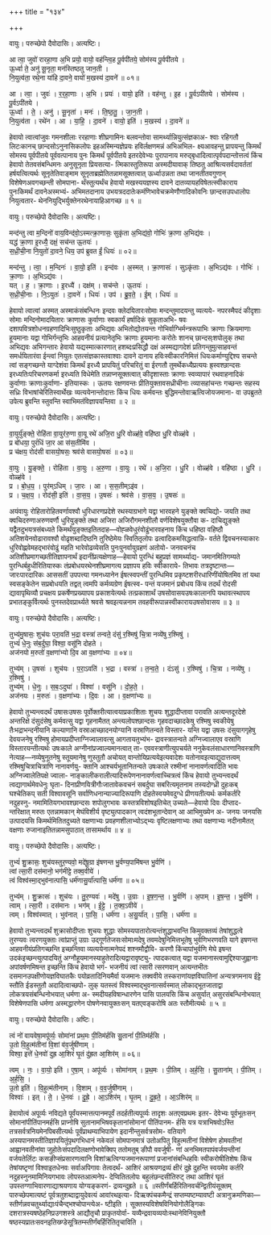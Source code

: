 +++
title = "१३४"

+++


वायुः। परुच्छेपो दैवोदासिः। अत्यष्टिः।

आ त्वा॒ जुवो॑ रारहा॒णा अ॒भि प्रयो॒ वायो॒ वह॑न्त्वि॒ह पू॒र्वपी॑तये॒ सोम॑स्य पू॒र्वपी॑तये ।  
ऊ॒र्ध्वा ते॒ अनु॑ सू॒नृता॒ मन॑स्तिष्ठतु जान॒ती ।  
नि॒युत्व॑ता॒ रथे॒ना या॑हि दा॒वने॒ वायो॑ म॒खस्य॑ दा॒वने॑ ॥ ०१॥

आ । त्वा॒ । जुवः॑ । र॒र॒हा॒णाः । अ॒भि । प्रयः॑ । वायो॒ इति॑ । वह॑न्तु । इ॒ह । पू॒र्वऽपी॑तये । सोम॑स्य । पू॒र्वऽपी॑तये ।  
ऊ॒र्ध्वा । ते॒ । अनु॑ । सू॒नृता॑ । मनः॑ । ति॒ष्ठ॒तु॒ । जा॒न॒ती ।  
नि॒युत्व॑ता । रथे॑न । आ । या॒हि॒ । दा॒वने॑ । वायो॒ इति॑ । म॒खस्य॑ । दा॒वने॑ ॥

हेवायो त्वात्वांजुवः गमनशीलाः ररहाणाः शीघ्रगामिनः बलवन्तोवा सामर्थ्यान्नियुत्संज्ञकाअ- श्वाः रहिगतौ लिटःकानच् छान्दसोऽनुनासिकलोपः इहअस्मिन्यज्ञेप्रयः हविर्लक्षणमन्नं अभिअभिल- क्ष्यआवहन्तु प्रापयन्तु किमर्थं सोमस्य पूर्वपीतये पूर्ववत्पानाय पुनः किमर्थं पूर्वपीतये इतरदेवेभ्यः पुरापानाय मरुद्बृधादित्वात्पृर्वपदान्तोत्तत्वं किंच हेवायो तेतवसंबन्धिमनः अनुसूनृता प्रियसत्या- त्मिकास्तुतिरूपा अस्मदीयावाक् तिष्ठतु आश्रित्यसर्वदावर्ततां हर्षयत्वित्यर्थः सूनृतेतिवाङ्माम सूनृताब्रह्मेतितन्नामसूक्तत्वात् ऊर्ध्वाउन्नता तथा जानतीतवगुणान् विशेषेणअवगच्छन्ती सोमपाना- र्थंस्तुत्यर्थंच हेवायो मखस्ययज्ञस्य दावने दातव्यायहविषेतत्स्वीकाराय पुनःकिमर्थं दावनेअस्मभ्यं- अभिमतदानाय उभयत्रददातेःकमंणिभावेचक्रमेणौणादिकोवनिः छान्दसउपधालोपः नियुत्वतार- थेननियुद्भिर्युक्तेनरथेनायाहिआगच्छ ॥ १ ॥

वायुः। परुच्छेपो दैवोदासिः। अत्यष्टिः।

मन्द॑न्तु त्वा म॒न्दिनो॑ वाय॒विन्द॑वो॒ऽस्मत्क्रा॒णासः॒ सुकृ॑ता अ॒भिद्य॑वो॒ गोभिः॑ क्रा॒णा अ॒भिद्य॑वः ।  
यद्ध॑ क्रा॒णा इ॒रध्यै॒ दक्षं॒ सच॑न्त ऊ॒तयः॑ ।  
स॒ध्री॒ची॒ना नि॒युतो॑ दा॒वने॒ धिय॒ उप॑ ब्रुवत ईं॒ धियः॑ ॥ ०२॥

मन्द॑न्तु । त्वा॒ । म॒न्दिनः॑ । वा॒यो॒॒ इति॑ । इन्द॑वः । अ॒स्मत् । क्रा॒णासः॑ । सुऽकृ॑ताः । अ॒भिऽद्य॑वः । गोभिः॑ । क्रा॒णाः । अ॒भिऽद्य॑वः ।  
यत् । ह॒ । क्रा॒णाः । इ॒रध्यै॑ । दक्ष॑म् । सच॑न्ते । ऊ॒तयः॑ ।  
स॒ध्री॒ची॒नाः । नि॒ऽयुतः॑ । दा॒वने॑ । धियः॑ । उप॑ । ब्रु॒व॒ते॒ । ई॒म् । धियः॑ ॥

हेवायो त्वात्वां अस्मत् अस्माकंसंबन्धिनः इन्दवः क्लेदयितारःसोमाः मन्दन्तुमादयन्तु व्यत्यये- नपरस्मैपदं कीदृशाः सोमाः मन्दिनोमादयितारः क्राणासः कुर्वाणाः स्वकार्यं हर्षादिकं सुकृताअभि- षवः दशापवित्रशोधनग्रहणादिभिःसुष्ठुकृताः अभिद्यवः अभितोद्योतयन्तः गोभिर्वाग्भिर्मन्त्ररूपाभिः क्राणाः क्रियमाणाः हूयमानाः यद्वा गोभिर्गन्तृभिः आहवनीयं प्रत्यानेतृभिः क्राणाः हूयमानाः करोतेः शानच् छान्दस्ःशपोलुक् तथा अभिद्यवः अभिगन्तारः हेवायो यद्यस्मात्कारणात् हशब्दःप्रसिद्धौ दक्षं अस्मद्यागदेशं प्रतिगन्तुमुत्साहवन्तं समर्धयितारंवा ईन्त्वां नियुतः एतत्संज्ञकास्तवाश्वाः दावने दानाय हविःस्वीकारनिमित्तं धियःकर्माण्युद्दिश्य सचन्ते त्वां सङ्गच्छन्ते याग्देशंवा किमर्थं इरध्यै प्रापयितुं परिचरितुं वा ईरगतौ तुमर्थेकध्यैप्रत्ययः ह्र्स्वश्छान्दसः इरध्यतिःपरिचरणकर्मा इरध्यति विधेमेति तन्नाप्नसूक्तत्वात् कीदृशास्ताः क्राणाः स्वव्यापारं रथवाहनादिकं कुर्वाणाः क्राणाःकुर्वाणा- इतियास्कः । ऊतयः रक्षणवन्तः प्रीतियुक्तावसध्रीचीनाः त्व्यासहांचन्तः गच्छन्तः सहस्य सध्रिः विभाषांचेरितिस्वार्थेखः व्यत्ययेनान्तोदात्तः किंच धियः कर्मवन्तः बुद्धिमन्तोवाऋत्विजोयजमाना- वा उपब्रुतते उपेत्य ब्रुवन्ति स्तुवन्ति स्वाभिमतंविज्ञापयन्तिवा ॥ २ ॥

वायुः। परुच्छेपो दैवोदासिः। अत्यष्टिः।

वा॒युर्यु॑ङ्क्ते॒ रोहि॑ता वा॒युर॑रु॒णा वा॒यू रथे॑ अजि॒रा धु॒रि वोळ्ह॑वे॒ वहि॑ष्ठा धु॒रि वोळ्ह॑वे ।  
प्र बो॑धया॒ पुरं॑धिं जा॒र आ स॑स॒तीमि॑व ।  
प्र च॑क्षय॒ रोद॑सी वासयो॒षसः॒ श्रव॑से वासयो॒षसः॑ ॥ ०३॥

वा॒युः । यु॒ङ्क्ते॒ । रोहि॑ता । वा॒युः । अ॒रु॒णा । वा॒युः । रथे॑ । अ॒जि॒रा । धु॒रि । वोळ्ह॑वे । वहि॑ष्ठा । धु॒रि । वोळ्ह॑वे ।  
प्र । बो॒ध॒य॒ । पुर॑म्ऽधिम् । जा॒रः । आ । स॒स॒तीम्ऽइ॑व ।  
प्र । च॒क्ष॒य॒ । रोद॑सी॒ इति॑ । वा॒स॒य॒ । उ॒षसः॑ । श्रव॑से । वा॒स॒य॒ । उ॒षसः॑ ॥

अयंवायुः रोहितारोहितवर्णावश्वौ धुरिधारणप्रदेशे रथस्याग्रभागे यद्वा भारवहने युङ्क्ते क्वचिद्यो- जयति तथा क्वचिदरुणाअरुणवर्णौ धुरियुङ्क्ते तथा अजिरा अजिरौगमनशीलौ वर्णविशेषयुक्तौवा क- दाचिद्युङ्क्ते यद्वैतदुभयत्रसंबध्यते किमर्थंयुङ्क्तइतितदाह—वोह्ळवेधुरंवोढुंभारवहनाय किंच धहिष्ठा वहिष्ठौ अतिशयेनवोढारावश्वौ वोढृशब्दादिष्ठनि तुरिष्ठेमेयः स्वितितृलोपः ढत्वादिकमसिद्धत्वान्नि- वर्तते द्विवचनस्याकारः धुरिवोह्णवेमहद्भारंवोढुं महति भारेवोढव्येसति पुनःपुनर्वायुग्रहणं अतोयो- जनवचनंच अतिशीघ्रमागच्छतीतिज्ञापनार्थं इदानींप्रत्यक्षेणाह—हेवायो पुरन्धिं बहुप्रज्ञं सामर्थ्याद्य- जमानमितिगम्यते पुरन्धिर्बहुधीरितियास्कः तंप्रबोधयरथेनशीघ्रमागत्य प्रज्ञापय हविः स्वीकाराये- तिभावः तत्रदृष्टान्तः—जारःपारदारिकः आससतीं उपपत्त्या गमनध्यानेन ईषत्स्वपन्तीं पुरन्धिमिव प्रकृष्टशरीरधारिणींयोषितमिव तां यथा स्वसङ्केतेन सप्रबोधयति तद्वत् त्वमपि कर्मव्यग्रेण ईषत्स्व- पन्तं यजमानं प्रबोधय किंच तदर्थं रोदसी द्यावापृथिव्यौ प्रचक्षय प्रकर्षेणप्रख्यापय प्रकाशयेत्यर्थः तत्प्रकाशार्थं उषसोवासयउषःकालानपि यथावत्स्थापय प्रभातङ्कुर्वित्यर्थः पुनस्तदेवप्रार्थ्यते श्रवसे श्रवइत्यन्ननाम तवहवीरूपान्नस्वीकारायउषसोवासय ॥ ३ ॥

वायुः। परुच्छेपो दैवोदासिः। अत्यष्टिः।

तुभ्य॑मु॒षासः॒ शुच॑यः परा॒वति॑ भ॒द्रा वस्त्रा॑ तन्वते॒ दंसु॑ र॒श्मिषु॑ चि॒त्रा नव्ये॑षु र॒श्मिषु॑ ।  
तुभ्यं॑ धे॒नुः स॑ब॒र्दुघा॒ विश्वा॒ वसू॑नि दोहते ।  
अज॑नयो म॒रुतो॑ व॒क्षणा॑भ्यो दि॒व आ व॒क्षणा॑भ्यः ॥ ०४॥

तुभ्य॑म् । उ॒षसः॑ । शुच॑यः । प॒रा॒ऽवति॑ । भ॒द्रा । वस्त्रा॑ । त॒न्व॒ते॒ । दंऽसु॑ । र॒श्मिषु॑ । चि॒त्रा । नव्ये॑षु । र॒श्मिषु॑ ।  
तुभ्य॑म् । धे॒नुः । स॒बः॒ऽदुघा॑ । विश्वा॑ । वसू॑नि । दो॒ह॒ते॒ ।  
अज॑नयः । म॒रुतः॑ । व॒क्षणा॑भ्यः । दि॒वः । आ । व॒क्षणा॑भ्यः ॥

हेवायो तुभ्यन्त्वदर्थं उषासःउषसः पूर्वोक्तरीत्यात्वयाप्रकाशिताः शुचयः शुद्धादीप्तावा परावति अत्यन्तदूरदेशे अन्तरिक्षे दंसुदंसेषु कर्मवत्सु यद्वा गृहनामैतत् अन्त्यलोपश्छान्दसः गृहवदाच्छादकेषु रश्मिषु स्वकीयेषु तैःभद्राभन्दनीयानि कल्याणानि वस्राआच्छादनयोग्यानि वस्राणितन्वते विस्तार- यन्ति यद्वा उषसः दंसुयागगृहेषु देवयजनेषु रश्मिषु होमायप्रदीप्ताग्निज्वालावत्सु आगतायतुभ्यंभ- द्रावस्त्रातन्वते अग्निज्वालाएव वस्राणि विस्तारयन्तीत्यर्थः उषःकाले अग्नीनांप्रज्वाल्यमानत्वात् ता- एववस्त्राणीत्युपचर्यते ननुकेवलंसाधारणानिवस्त्राणि नेत्याह—नव्येषुनूतनेषु स्तूयमानेषु णुस्तुतौ अचोयत् वान्तोयिप्रत्ययेइत्यवादेशः यतोनावइत्याद्युदात्तत्वम् रश्मिषुचित्राचित्राणि नानावर्णयु- क्तानि आश्चर्यभूतानितन्वते उषःकाले रश्मीनां नानावर्णत्वादिति भावः अग्निज्वालेतिपक्षे ज्वाला- नाङ्कालीकरालीत्यादिरूपेणनानावर्णत्वाच्चित्रत्वं किंच हेवायो तुभ्यन्त्वदर्थं त्वद्यागार्थमेवधेनुः घृता- दिनाप्रीणयित्रीगौःजातावेकवचनं सबर्दुघा सबरित्यमृतनाम तस्यदोग्ध्री दुहःकब् घश्चेतिकप् सती विश्वावसूनि सर्वाणिधनान्याज्यादिरूपाणि दोहतेस्वयमेवदुग्धे प्रीणयतीत्यर्थः कर्मकर्तरि नदुहस्नु- नमामितियगभावश्छान्दसः शपोलुगभावः कस्तत्रविशोषइतिचेत् उच्यते—हेवायो दिवः दीप्ताद- न्तरिक्षात् मरुतः एतन्नामकान् मेघंविशीर्य वृष्ट्युत्पादकान् त्वदंशभूतान्देवान् आ आभिमुख्येन अ- जनयः जनयसि उत्पादयसि किमर्थमितितदुच्यते वक्षणाभ्यः प्रवहणशीलाभ्योऽद्भ्यः वृष्टिलक्षणाभ्यः तथा वक्षणाभ्यः नदीनामैतत् वक्षणाः रुजानाइतितन्नामसुपाठात् तासामर्थाय ॥ ४ ॥

वायुः। परुच्छेपो दैवोदासिः। अत्यष्टिः।

तुभ्यं॑ शु॒क्रासः॒ शुच॑यस्तुर॒ण्यवो॒ मदे॑षू॒ग्रा इ॑षणन्त भु॒र्वण्य॒पामि॑षन्त भु॒र्वणि॑ ।  
त्वां त्सा॒री दस॑मानो॒ भग॑मीट्टे तक्व॒वीये॑ ।  
त्वं विश्व॑स्मा॒द्भुव॑नात्पासि॒ धर्म॑णासु॒र्या॑त्पासि॒ धर्म॑णा ॥ ०५॥

तुभ्य॑म् । शु॒क्रासः॑ । शुच॑यः । तु॒र॒ण्यवः॑ । मदे॑षु । उ॒ग्राः । इ॒ष॒ण॒न्त॒ । भु॒र्वणि॑ । अ॒पाम् । इ॒ष॒न्त॒ । भु॒र्वणि॑ ।  
त्वाम् । त्सा॒री । दस॑मानः । भग॑म् । ई॒ट्टे॒ । त॒क्व॒ऽवीये॑ ।  
त्वम् । विश्व॑स्मात् । भुव॑नात् । पा॒सि॒ । धर्म॑णा । अ॒सु॒र्या॑त् । पा॒सि॒ । धर्म॑णा ॥

हेवायो तुभ्यन्त्वदर्थं शुक्रासोदीप्ताः शुचयः शुद्धाः सोमस्यपातारोत्यन्तंशुद्धाभवन्ति किमुवक्तव्यं तेषांशुद्धत्वे तुरण्यवः त्वरणयुक्ताः त्वांप्राप्तुं उग्राः उद्गूर्णतेजसःसोमाःमदेषु तवमदेषुनिमित्तभूतेषु भुर्वणिभरणवति यागे इषणन्त आहवनीयंप्रतिगच्छन्ति इच्छन्तिवा व्यत्ययेनात्मनेपदं शश्नमौद्वौवि- करणौ किंचापांभुर्वणि मेघे इषन्त उदकंइच्छन्त्युत्पादयितुं अग्नौहूयमानस्याहुतेरादित्यद्वारावृष्ट्यु- त्पादकत्वात् यद्वा यजमानास्त्वामुद्दिश्याजुह्वानाः अपांवर्षणमिषन्त इच्छन्ति किंच हेवायो भगं- भजनीयं त्वां त्सारी त्सरणवान् अत्यन्तभीतः दसमानउपक्षीणोयज्ञविघातकैः पयोव्रतादिनियमैर्वा यजमानः तक्ववीये तस्कराणांयज्ञविघातिनां अन्यत्रगमनाय ईट्टे स्तौति ईडस्तुतौ अदादित्वाच्छपो- लुक् यतस्त्वं विश्वस्माद्भुवनात्सर्वस्मात् लोकाद्भूतजाताद्वा लोकत्रयसंबन्धिनोभयात् धर्मणा अ- स्मदीयहविषान्धारणेन पासि पालयसि किंच असुर्यात् असुरसंबन्धिनोभयात् विशेषेणपासि धर्मणा अस्मद्धारणेन पोषणेनवायुक्तःसन् यतएवङ्करोषि अतः स्तौमीत्यर्थः ॥ ५ ॥

वायुः। परुच्छेपो दैवोदासिः। अष्टिः।

त्वं नो॑ वायवेषा॒मपू॑र्व्यः॒ सोमा॑नां प्रथ॒मः पी॒तिम॑र्हसि सु॒तानां॑ पी॒तिम॑र्हसि ।  
उ॒तो वि॒हुत्म॑तीनां वि॒शां व॑व॒र्जुषी॑णाम् ।  
विश्वा॒ इत्ते॑ धे॒नवो॑ दुह्र आ॒शिरं॑ घृ॒तं दु॑ह्रत आ॒शिर॑म् ॥ ०६॥

त्वम् । नः॒ । वा॒यो॒ इति॑ । ए॒षा॒म् । अपू॑र्व्यः । सोमा॑नाम् । प्र॒थ॒मः । पी॒तिम् । अ॒र्ह॒सि॒ । सु॒ताना॑म् । पी॒तिम् । अ॒र्ह॒सि॒ ।  
उ॒तो इति॑ । वि॒हुत्म॑तीनाम् । वि॒शाम् । व॒व॒र्जुषी॑णाम् ।  
विश्वाः॑ । इत् । ते॒ । धे॒नवः॑ । दु॒ह्रे॒ । आ॒ऽशिर॑म् । घृ॒तम् । दु॒ह्र॒ते॒ । आ॒ऽशिर॑म् ॥

हेवायोत्वं अपूर्व्यः नविद्यते पूर्वंयस्मात्तत्पानमपूर्वं तदर्हतीत्यपूर्व्यः तादृशः अतएवप्रथमः इतर- देवेभ्यः पूर्वभूतःसन् सोमानांपीतिंपानमर्हसि प्राप्नोषि सुतानामभिषवकृतानांसोमानां पीतिंपानम- र्हसि यत्र यत्राभिषवोऽस्ति तत्रसर्वत्रनियमेनपिबसीत्यर्थः पूर्वंप्राथम्याभिपायेण इदानीन्तुसर्वत्रसोम- वतियागे अस्यपानमस्तीतिज्ञापयितुंपृथगभिधानं नकेवलं सोमपानमात्रं उतोअपितु विहुत्मतीनां विशेषेण होमवतीनां आह्वानवतीनांवा जुहोतेःसंपदादिलक्षणोभावेक्विप् ततोमतुब् ङीपौ ववर्जुषी- णां अनभिमतपापंवर्जयन्तीनां वर्जयतेर्लिटः कसङीप्संप्रसारणत्वानि विशांऋत्विग्यजमानरूपाणां प्रजानांसंबन्धिहविः स्वीकरोषीतिशेषः किंच तेषांयष्टृणां विश्वाइतधेनवः सर्वाअपिगावः तेत्वदर्थं- आशिरं आश्रयणद्रव्यं क्षीरं दुह्रे दुहन्ति स्वयमेव कर्तरि नदुहस्नुनमामिनियगभावः लोपस्तआत्मनेप- देप्वितितलोपः बहुलंछन्दसीतिरुट् तथा आशिरं घृतं उपस्तग्णाभिवारणाद्याश्रयणाय योग्यङ्करणं- द्रव्यन्दुह्रते ॥ ६ ॥स्तीर्णंबर्हिरितिनवर्चन्द्वितीयंसूक्तम् पारुच्छेपमात्यष्टं पूर्वत्रतुशब्दाद्वायुदेवत्यं आवांरथइत्या- दिऋक्पंचकमैन्द्रं सप्तम्यष्टम्यावष्टी अत्रानुक्रमणिका—स्तीर्णन्नवचतुर्थ्याद्याःपंचैन्द्भश्चोपान्त्येअ- ष्टीइति । सूक्तस्यविशेषविनियोगोलैङ्गिकः दशरात्रस्यषष्ठेहनिप्रउगशस्त्रे आद्यौतृचौ प्राकृतयोर्वा- यव्यैन्द्रवायव्ययोःस्थानेविनियुक्तौ षष्ठस्यप्रातःसवनइतिख्ण्डेसूत्रितम्स्तीर्णंबर्हिरितितृचाविति ।